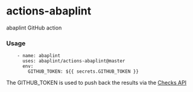 # actions-abaplint

abaplint GitHub action

### Usage

```
    - name: abaplint
      uses: abaplint/actions-abaplint@master
      env:
        GITHUB_TOKEN: ${{ secrets.GITHUB_TOKEN }}  
```

The GITHUB_TOKEN is used to push back the results via the [Checks API](https://developer.github.com/v3/checks/)
